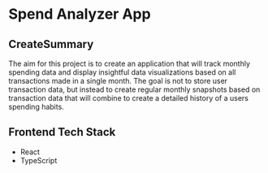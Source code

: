 # Spend Analyzer App

## CreateSummary
The aim for this project is to create an application that will track monthly spending data and display insightful data visualizations based on all transactions made in a single month. The goal is not to store user transaction data, but instead to create regular monthly snapshots based on transaction data that will combine to create a detailed history of a users spending habits.

## Frontend Tech Stack
* React
* TypeScript